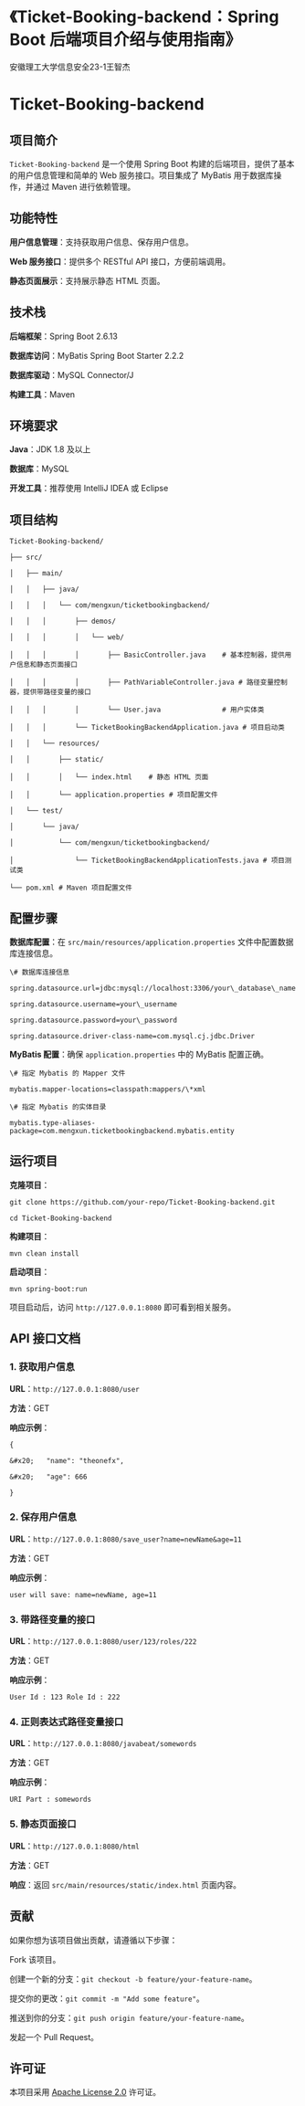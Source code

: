 # 《Ticket-Booking-backend：Spring Boot 后端项目介绍与使用指南》

安徽理工大学信息安全23-1王智杰

# Ticket-Booking-backend

## 项目简介

`Ticket-Booking-backend` 是一个使用 Spring Boot 构建的后端项目，提供了基本的用户信息管理和简单的 Web 服务接口。项目集成了 MyBatis 用于数据库操作，并通过 Maven 进行依赖管理。

## 功能特性

**用户信息管理**：支持获取用户信息、保存用户信息。

**Web 服务接口**：提供多个 RESTful API 接口，方便前端调用。

**静态页面展示**：支持展示静态 HTML 页面。

## 技术栈

**后端框架**：Spring Boot 2.6.13

**数据库访问**：MyBatis Spring Boot Starter 2.2.2

**数据库驱动**：MySQL Connector/J

**构建工具**：Maven

## 环境要求

**Java**：JDK 1.8 及以上

**数据库**：MySQL

**开发工具**：推荐使用 IntelliJ IDEA 或 Eclipse

## 项目结构



```
Ticket-Booking-backend/

├── src/

│   ├── main/

│   │   ├── java/

│   │   │   └── com/mengxun/ticketbookingbackend/

│   │   │       ├── demos/

│   │   │       │   └── web/

│   │   │       │       ├── BasicController.java    # 基本控制器，提供用户信息和静态页面接口

│   │   │       │       ├── PathVariableController.java # 路径变量控制器，提供带路径变量的接口

│   │   │       │       └── User.java               # 用户实体类

│   │   │       └── TicketBookingBackendApplication.java # 项目启动类

│   │   └── resources/

│   │       ├── static/

│   │       │   └── index.html    # 静态 HTML 页面

│   │       └── application.properties # 项目配置文件

│   └── test/

│       └── java/

│           └── com/mengxun/ticketbookingbackend/

│               └── TicketBookingBackendApplicationTests.java # 项目测试类

└── pom.xml # Maven 项目配置文件
```

## 配置步骤

**数据库配置**：在 `src/main/resources/application.properties` 文件中配置数据库连接信息。



```
\# 数据库连接信息

spring.datasource.url=jdbc:mysql://localhost:3306/your\_database\_name

spring.datasource.username=your\_username

spring.datasource.password=your\_password

spring.datasource.driver-class-name=com.mysql.cj.jdbc.Driver
```

**MyBatis 配置**：确保 `application.properties` 中的 MyBatis 配置正确。



```
\# 指定 Mybatis 的 Mapper 文件

mybatis.mapper-locations=classpath:mappers/\*xml

\# 指定 Mybatis 的实体目录

mybatis.type-aliases-package=com.mengxun.ticketbookingbackend.mybatis.entity
```

## 运行项目

**克隆项目**：



```
git clone https://github.com/your-repo/Ticket-Booking-backend.git

cd Ticket-Booking-backend
```

**构建项目**：



```
mvn clean install
```

**启动项目**：



```
mvn spring-boot:run
```

项目启动后，访问 `http://127.0.0.1:8080` 即可看到相关服务。

## API 接口文档

### 1. 获取用户信息

**URL**：`http://127.0.0.1:8080/user`

**方法**：GET

**响应示例**：



```
{

&#x20;   "name": "theonefx",

&#x20;   "age": 666

}
```

### 2. 保存用户信息

**URL**：`http://127.0.0.1:8080/save_user?name=newName&age=11`

**方法**：GET

**响应示例**：



```
user will save: name=newName, age=11
```

### 3. 带路径变量的接口

**URL**：`http://127.0.0.1:8080/user/123/roles/222`

**方法**：GET

**响应示例**：



```
User Id : 123 Role Id : 222
```

### 4. 正则表达式路径变量接口

**URL**：`http://127.0.0.1:8080/javabeat/somewords`

**方法**：GET

**响应示例**：



```
URI Part : somewords
```

### 5. 静态页面接口

**URL**：`http://127.0.0.1:8080/html`

**方法**：GET

**响应**：返回 `src/main/resources/static/index.html` 页面内容。

## 贡献

如果你想为该项目做出贡献，请遵循以下步骤：

Fork 该项目。

创建一个新的分支：`git checkout -b feature/your-feature-name`。

提交你的更改：`git commit -m "Add some feature"`。

推送到你的分支：`git push origin feature/your-feature-name`。

发起一个 Pull Request。

## 许可证

本项目采用 [Apache License 2.0](https://www.apache.org/licenses/LICENSE-2.0) 许可证。